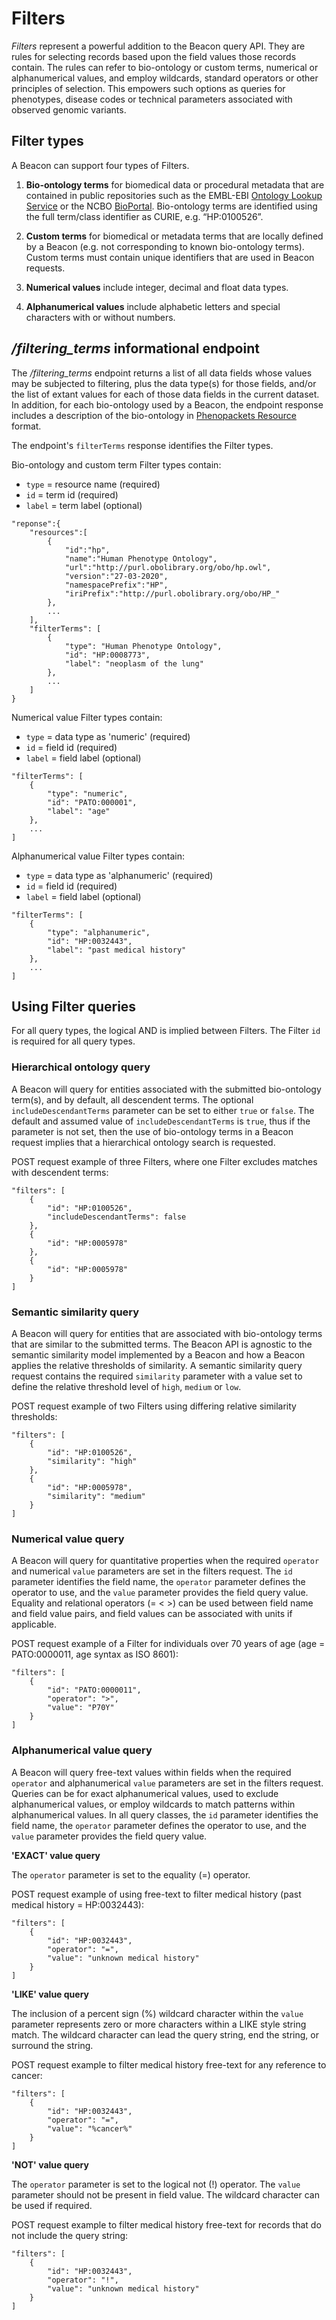 # Filters

_Filters_ represent a powerful addition to the Beacon query API. They are rules for selecting records based upon the field values those records contain. The rules can refer to bio-ontology or custom terms, numerical or alphanumerical values, and employ wildcards, standard operators or other principles of selection. This empowers such options as queries for phenotypes, disease codes or technical parameters associated with observed genomic variants.


## Filter types
A Beacon can support four types of Filters.

1. **Bio-ontology terms** for biomedical data or procedural metadata that are contained in public repositories such as the EMBL-EBI [Ontology Lookup Service](https://www.ebi.ac.uk/ols/index) or the NCBO [BioPortal](https://bioportal.bioontology.org/).  Bio-ontology terms are identified using the full term/class identifier as CURIE, e.g. “HP:0100526”.

2. **Custom terms** for biomedical or metadata terms that are locally defined by a Beacon (e.g. not corresponding to known bio-ontology terms).  Custom terms must contain unique identifiers that are used in Beacon requests.

3. **Numerical values** include integer, decimal and float data types.

4. **Alphanumerical values** include alphabetic letters and special characters with or without numbers.


## _/filtering_terms_  informational endpoint

The _/filtering_terms_ endpoint returns a list of all data fields whose values may be subjected to filtering, plus the data type(s) for those fields, and/or the list of extant values for each of those data fields in the current dataset.  In addition, for each bio-ontology used by a Beacon, the endpoint response includes a description of the bio-ontology in [Phenopackets Resource](https://phenopacket-schema.readthedocs.io/en/latest/resource.html) format.

The endpoint's ````filterTerms```` response identifies the Filter types.

Bio-ontology and custom term Filter types contain:
* ````type```` = resource name (required) 
* ````id```` = term id (required) 
* ````label```` = term label (optional)

````
"reponse":{
	"resources":[
		{
			"id":"hp",
			"name":"Human Phenotype Ontology",
			"url":"http://purl.obolibrary.org/obo/hp.owl",
			"version":"27-03-2020",
			"namespacePrefix":"HP",
			"iriPrefix":"http://purl.obolibrary.org/obo/HP_"
		},
		...
	],
	"filterTerms": [
		{
			"type": "Human Phenotype Ontology",
			"id": "HP:0008773",
			"label": "neoplasm of the lung"
		},
		...
	]
}
````

Numerical value Filter types contain:
* ````type```` = data type as 'numeric' (required) 
* ````id```` = field id (required) 
* ````label```` = field label (optional) 

````
"filterTerms": [
	{
		"type": "numeric",
		"id": "PATO:000001",
		"label": "age"
	},
	...
]
````

Alphanumerical value Filter types contain:
* ````type```` = data type as 'alphanumeric' (required) 
* ````id```` = field id (required) 
* ````label```` = field label (optional) 

````
"filterTerms": [
	{
		"type": "alphanumeric",
		"id": "HP:0032443",
		"label": "past medical history"
	},
	...
]
````

## Using Filter queries

For all query types, the logical AND is implied between Filters. The Filter ````id```` is required for all query types.

### Hierarchical ontology query

A Beacon will query for entities associated with the submitted bio-ontology term(s), and by default, all descendent terms.  The optional ````includeDescendantTerms```` parameter can be set to either ````true```` or ````false````. The default and assumed value of ````includeDescendantTerms```` is ````true````, thus if the parameter is not set, then the use of bio-ontology terms in a Beacon request implies that a hierarchical ontology search is requested.

POST request example of three Filters, where one Filter excludes matches with descendent terms:

````
"filters": [
	{
		"id": "HP:0100526",
		"includeDescendantTerms": false
	},
	{
		"id": "HP:0005978"
	},
	{
		"id": "HP:0005978"
	}
]
````

### Semantic similarity query

A Beacon will query for entities that are associated with bio-ontology terms that are similar to the submitted terms.  The Beacon API is agnostic to the semantic similarity model implemented by a Beacon and how a Beacon applies the relative thresholds of similarity.  A semantic similarity query request contains the required ````similarity```` parameter with a value set to define the relative threshold level of ````high````, ````medium```` or ````low````.

POST request example of two Filters using differing relative similarity thresholds:

````
"filters": [
	{
		"id": "HP:0100526",
		"similarity": "high"
	},
	{
		"id": "HP:0005978",
		"similarity": "medium"
	}
]
````

### Numerical value query
A Beacon will query for quantitative properties when the required ````operator```` and numerical ````value```` parameters are set in the filters request. 
The ````id```` parameter identifies the field name, the ````operator```` parameter defines the operator to use, and the ````value```` parameter provides the field query value. Equality and relational operators (= < >) can be used between field name and field value pairs, and field values can be associated with units if applicable.

POST request example of a Filter for individuals over 70 years of age (age = PATO:0000011, age syntax as ISO 8601):

````
"filters": [
	{
		"id": "PATO:0000011",
		"operator": ">",
		"value": "P70Y"
	}
]
````

### Alphanumerical value query
 
A Beacon will query free-text values within fields when the required ````operator```` and alphanumerical ````value```` parameters are set in the filters request. Queries can be for exact alphanumerical values, used to exclude alphanumerical values, or employ wildcards to match patterns within alphanumerical values.  In all query classes, the ````id```` parameter identifies the field name, the ````operator```` parameter defines the operator to use, and the ````value```` parameter provides the field query value.

**'EXACT' value query**

The ````operator```` parameter is set to the equality (=) operator.

POST request example of using free-text to filter medical history (past medical history = HP:0032443):

````
"filters": [
	{
		"id": "HP:0032443",
		"operator": "=",
		"value": "unknown medical history"
	}
]
````

**'LIKE' value query**

The inclusion of a percent sign (%) wildcard character within the ````value```` parameter represents zero or more characters within a LIKE style string match.  The wildcard character can lead the query string, end the string, or surround the string.

POST request example to filter medical history free-text for any reference to cancer:

````
"filters": [
	{
		"id": "HP:0032443",
		"operator": "=",
		"value": "%cancer%"
	}
]
````
**'NOT' value query**

The ````operator```` parameter is set to the logical not (!) operator.  The ````value```` parameter should not be present in field value.  The wildcard character can be used if required.

POST request example to filter medical history free-text for records that do not include the query string:

````
"filters": [
	{
		"id": "HP:0032443",
		"operator": "!",
		"value": "unknown medical history"
	}
]
````
